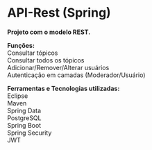 # API-Rest (Spring)
<strong>Projeto com o modelo REST.</strong>

<strong>Funções:</strong> </br>
Consultar tópicos </br>
Consultar todos os tópicos </br>
Adicionar/Remover/Alterar usuários </br>
Autenticação em camadas (Moderador/Usuário) </br>

<strong>Ferramentas e Tecnologias utilizadas: </strong></br>
Eclipse </br>
Maven </br>
Spring Data </br>
PostgreSQL </br>
Spring Boot </br>
Spring Security </br>
JWT </br>

